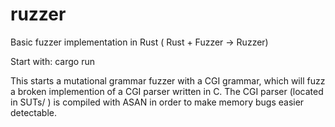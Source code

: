 # ruzzer
Basic fuzzer implementation in Rust ( Rust + Fuzzer -> Ruzzer)

Start with: 
    cargo run

This starts a mutational grammar fuzzer with a CGI grammar, which will fuzz a broken implemention of a CGI parser written in C. The CGI parser (located in SUTs/ ) is compiled with ASAN in order to make memory bugs easier detectable.